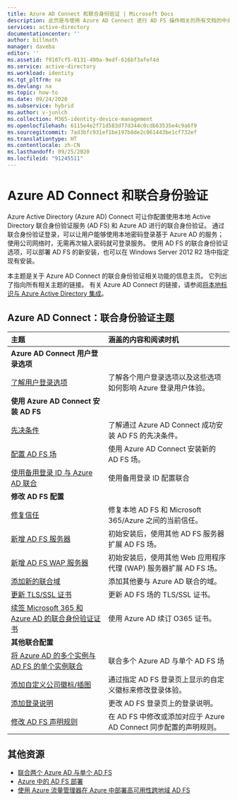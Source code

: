 ```yaml
---
title: Azure AD Connect 和联合身份验证 | Microsoft Docs
description: 此页是与使用 Azure AD Connect 进行 AD FS 操作相关的所有文档的中央位置。
services: active-directory
documentationcenter: ''
author: billmath
manager: daveba
editor: ''
ms.assetid: f9107cf5-0131-499a-9edf-616bf3afef4d
ms.service: active-directory
ms.workload: identity
ms.tgt_pltfrm: na
ms.devlang: na
ms.topic: how-to
ms.date: 09/24/2020
ms.subservice: hybrid
ms.author: v-junlch
ms.collection: M365-identity-device-management
ms.openlocfilehash: 6115e4e2f71d583d77d344c0cdb63535e4c9a6f9
ms.sourcegitcommit: 7ad3bfc931ef1be197b8de2c061443be1cf732ef
ms.translationtype: HT
ms.contentlocale: zh-CN
ms.lasthandoff: 09/25/2020
ms.locfileid: "91245511"
---
```

# <a name="azure-ad-connect-and-federation"></a>Azure AD Connect 和联合身份验证
Azure Active Directory (Azure AD) Connect 可让你配置使用本地 Active Directory 联合身份验证服务 (AD FS) 和 Azure AD 进行的联合身份验证。 通过联合身份验证登录，可以让用户能够使用本地密码登录基于 Azure AD 的服务；使用公司网络时，无需再次输入密码就可登录服务。 使用 AD FS 的联合身份验证选项，可以部署 AD FS 的新安装，也可以在 Windows Server 2012 R2 场中指定现有安装。

本主题是关于 Azure AD Connect 的联合身份验证相关功能的信息主页。 它列出了指向所有相关主题的链接。 有关 Azure AD Connect 的链接，请参阅[将本地标识与 Azure Active Directory 集成](whatis-hybrid-identity.md)。

## <a name="azure-ad-connect-federation-topics"></a>Azure AD Connect：联合身份验证主题
| 主题 | 涵盖的内容和阅读时机 |
|:--- |:--- |
| **Azure AD Connect 用户登录选项** | |
| [了解用户登录选项](plan-connect-user-signin.md) |了解各个用户登录选项以及这些选项如何影响 Azure 登录用户体验。 |
| **使用 Azure AD Connect 安装 AD FS** | |
| [先决条件](how-to-connect-install-custom.md#ad-fs-configuration-pre-requisites) |了解通过 Azure AD Connect 成功安装 AD FS 的先决条件。 |
| [配置 AD FS 场](how-to-connect-install-custom.md#configuring-federation-with-ad-fs) |使用 Azure AD Connect 安装新的 AD FS 场。 |
| [使用备用登录 ID 与 Azure AD 联合](how-to-connect-fed-management.md#alternateid) | 使用备用登录 ID 配置联合  |
| **修改 AD FS 配置** | |
| [修复信任](how-to-connect-fed-management.md#repairthetrust) |修复本地 AD FS 和 Microsoft 365/Azure 之间的当前信任。 |
| [新增 AD FS 服务器](how-to-connect-fed-management.md#addadfsserver) |初始安装后，使用其他 AD FS 服务器扩展 AD FS 场。 |
| [新增 AD FS WAP 服务器](how-to-connect-fed-management.md#addwapserver) |初始安装后，使用其他 Web 应用程序代理 (WAP) 服务器扩展 AD FS 场。 |
| [添加新的联合域](how-to-connect-fed-management.md#addfeddomain) |添加其他要与 Azure AD 联合的域。 |
| [更新 TLS/SSL 证书](how-to-connect-fed-ssl-update.md)| 更新 AD FS 场的 TLS/SSL 证书。 |
| [续签 Microsoft 365 和 Azure AD 的联合身份验证证书](how-to-connect-fed-o365-certs.md)|使用 Azure AD 续订 O365 证书。|
| **其他联合配置** | |
| [将 Azure AD 的多个实例与 AD FS 的单个实例联合](how-to-connect-fed-single-adfs-multitenant-federation.md) | 联合多个 Azure AD 与单个 AD FS 场| 
| [添加自定义公司徽标/插图](how-to-connect-fed-management.md#customlogo) |通过指定 AD FS 登录页上显示的自定义徽标来修改登录体验。 |
| [添加登录说明](how-to-connect-fed-management.md#addsignindescription) |更改 AD FS 登录页上的登录说明。 |
| [修改 AD FS 声明规则](how-to-connect-fed-management.md#modclaims) |在 AD FS 中修改或添加对应于 Azure AD Connect 同步配置的声明规则。 |


## <a name="additional-resources"></a>其他资源
* [联合两个 Azure AD 与单个 AD FS](how-to-connect-fed-single-adfs-multitenant-federation.md)
* [Azure 中的 AD FS 部署](https://docs.microsoft.com/windows-server/identity/ad-fs/deployment/how-to-connect-fed-azure-adfs)
* [使用 Azure 流量管理器在 Azure 中部署高可用性跨地域 AD FS](https://docs.microsoft.com/windows-server/identity/ad-fs/deployment/active-directory-adfs-in-azure-with-azure-traffic-manager)

